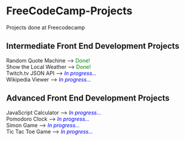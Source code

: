 # FreeCodeCamp-Projects
Projects done at Freecodecamp


## Intermediate Front End Development Projects   
Random Quote Machine --> <span style="color:green">Done!</span>   
Show the Local Weather --> <span style="color:green">Done!</span>   
Twitch.tv JSON API -->  <span style="color:blue">*In progress...*</span>   
Wikipedia Viewer --> <span style="color:blue">*In progress...*</span>   

## Advanced Front End Development Projects   
JavaScript Calculator --> <span style="color:blue">*In progress...*</span>   
Pomodoro Clock --> <span style="color:blue">*In progress...*</span>   
Simon Game -->  <span style="color:blue">*In progress...*</span>   
Tic Tac Toe Game --> <span style="color:blue">*In progress...*</span>   